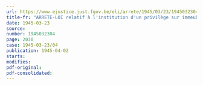 ```yaml
---
url: https://www.ejustice.just.fgov.be/eli/arrete/1945/03/23/1945032304/justel
title-fr: "ARRETE-LOI relatif à l'institution d'un privilège sur immeubles en vue de maintenir le crédit des entreprises réquisitionnées"
date: 1945-03-23
source:
number: 1945032304
page: 2030
case: 1945-03-23/04
publication: 1945-04-02
starts:
modifies:
pdf-original:
pdf-consolidated:
---
```



